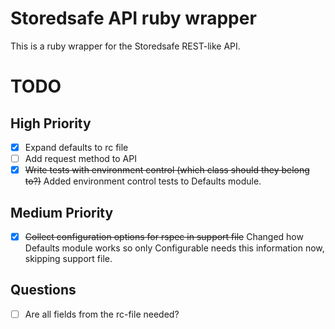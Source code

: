 # Storedsafe API ruby wrapper

This is a ruby wrapper for the Storedsafe REST-like API.

# TODO

## High Priority
- [x] Expand defaults to rc file
- [ ] Add request method to API
- [x] ~~Write tests with environment control (which class should they belong to?)~~ Added environment control tests to Defaults module.

## Medium Priority
- [x] ~~Collect configuration options for rspec in support file~~ Changed how Defaults module works so only Configurable needs this information now, skipping support file.

## Questions
- [ ] Are all fields from the rc-file needed?
